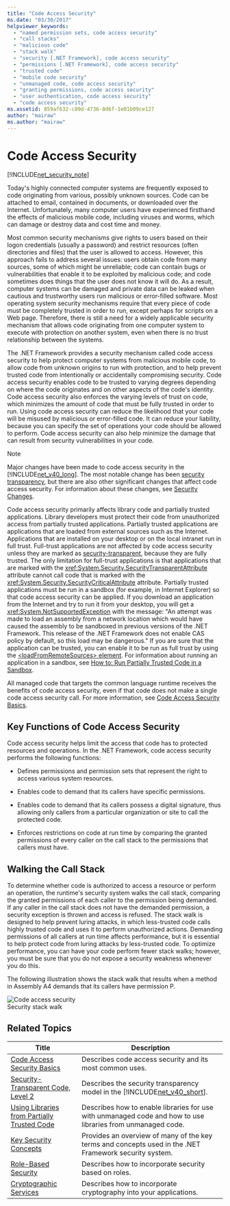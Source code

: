 ```yaml
---
title: "Code Access Security"
ms.date: "03/30/2017"
helpviewer_keywords: 
  - "named permission sets, code access security"
  - "call stacks"
  - "malicious code"
  - "stack walk"
  - "security [.NET Framework], code access security"
  - "permissions [.NET Framework], code access security"
  - "trusted code"
  - "mobile code security"
  - "unmanaged code, code access security"
  - "granting permissions, code access security"
  - "user authentication, code access security"
  - "code access security"
ms.assetid: 859af632-c80d-4736-8d6f-1e01b09ce127
author: "mairaw"
ms.author: "mairaw"
---
```

# Code Access Security
[!INCLUDE[net_security_note](../../../includes/net-security-note-md.md)]  

 Today's highly connected computer systems are frequently exposed to code originating from various, possibly unknown sources. Code can be attached to email, contained in documents, or downloaded over the Internet. Unfortunately, many computer users have experienced firsthand the effects of malicious mobile code, including viruses and worms, which can damage or destroy data and cost time and money.  

 Most common security mechanisms give rights to users based on their logon credentials (usually a password) and restrict resources (often directories and files) that the user is allowed to access. However, this approach fails to address several issues: users obtain code from many sources, some of which might be unreliable; code can contain bugs or vulnerabilities that enable it to be exploited by malicious code; and code sometimes does things that the user does not know it will do. As a result, computer systems can be damaged and private data can be leaked when cautious and trustworthy users run malicious or error-filled software. Most operating system security mechanisms require that every piece of code must be completely trusted in order to run, except perhaps for scripts on a Web page. Therefore, there is still a need for a widely applicable security mechanism that allows code originating from one computer system to execute with protection on another system, even when there is no trust relationship between the systems.  

 The .NET Framework provides a security mechanism called code access security to help protect computer systems from malicious mobile code, to allow code from unknown origins to run with protection, and to help prevent trusted code from intentionally or accidentally compromising security. Code access security enables code to be trusted to varying degrees depending on where the code originates and on other aspects of the code's identity. Code access security also enforces the varying levels of trust on code, which minimizes the amount of code that must be fully trusted in order to run. Using code access security can reduce the likelihood that your code will be misused by malicious or error-filled code. It can reduce your liability, because you can specify the set of operations your code should be allowed to perform. Code access security can also help minimize the damage that can result from security vulnerabilities in your code.  

> [!NOTE]
>  Major changes have been made to code access security in the [!INCLUDE[net_v40_long](../../../includes/net-v40-long-md.md)]. The most notable change has been [security transparency](../../../docs/framework/misc/security-transparent-code.md), but there are also other significant changes that affect code access security. For information about these changes, see [Security Changes](../../../docs/framework/security/security-changes.md).  

 Code access security primarily affects library code and partially trusted applications. Library developers must protect their code from unauthorized access from partially trusted applications. Partially trusted applications are applications that are loaded from external sources such as the Internet. Applications that are installed on your desktop or on the local intranet run in full trust. Full-trust applications are not affected by code access security unless they are marked as [security-transparent](../../../docs/framework/misc/security-transparent-code.md), because they are fully trusted. The only limitation for full-trust applications is that applications that are marked with the <xref:System.Security.SecurityTransparentAttribute> attribute cannot call code that is marked with the <xref:System.Security.SecurityCriticalAttribute> attribute. Partially trusted applications must be run in a sandbox (for example, in Internet Explorer) so that code access security can be applied. If you download an application from the Internet and try to run it from your desktop, you will get a <xref:System.NotSupportedException> with the message: "An attempt was made to load an assembly from a network location which would have caused the assembly to be sandboxed in previous versions of the .NET Framework. This release of the .NET Framework does not enable CAS policy by default, so this load may be dangerous." If you are sure that the application can be trusted, you can enable it to be run as full trust by using the [\<loadFromRemoteSources> element](../../../docs/framework/configure-apps/file-schema/runtime/loadfromremotesources-element.md). For information about running an application in a sandbox, see [How to: Run Partially Trusted Code in a Sandbox](../../../docs/framework/misc/how-to-run-partially-trusted-code-in-a-sandbox.md).  

 All managed code that targets the common language runtime receives the benefits of code access security, even if that code does not make a single code access security call. For more information, see [Code Access Security Basics](../../../docs/framework/misc/code-access-security-basics.md).  

<a name="key_functions"></a>   
## Key Functions of Code Access Security  
 Code access security helps limit the access that code has to protected resources and operations. In the .NET Framework, code access security performs the following functions:  

- Defines permissions and permission sets that represent the right to access various system resources.  

- Enables code to demand that its callers have specific permissions.  

- Enables code to demand that its callers possess a digital signature, thus allowing only callers from a particular organization or site to call the protected code.  

- Enforces restrictions on code at run time by comparing the granted permissions of every caller on the call stack to the permissions that callers must have.  

<a name="walking_the_call_stack"></a>   
## Walking the Call Stack  
 To determine whether code is authorized to access a resource or perform an operation, the runtime's security system walks the call stack, comparing the granted permissions of each caller to the permission being demanded. If any caller in the call stack does not have the demanded permission, a security exception is thrown and access is refused. The stack walk is designed to help prevent luring attacks, in which less-trusted code calls highly trusted code and uses it to perform unauthorized actions. Demanding permissions of all callers at run time affects performance, but it is essential to help protect code from luring attacks by less-trusted code. To optimize performance, you can have your code perform fewer stack walks; however, you must be sure that you do not expose a security weakness whenever you do this.  

 The following illustration shows the stack walk that results when a method in Assembly A4 demands that its callers have permission P.  

 ![Code access security](../../../docs/framework/misc/media/slide-10a.gif "slide_10a")  
Security stack walk  

<a name="related_topics"></a>   
## Related Topics  


|                                                           Title                                                            |                                                    Description                                                     |
|----------------------------------------------------------------------------------------------------------------------------|--------------------------------------------------------------------------------------------------------------------|
|                 [Code Access Security Basics](../../../docs/framework/misc/code-access-security-basics.md)                 |                              Describes code access security and its most common uses.                              |
|          [Security-Transparent Code, Level 2](../../../docs/framework/misc/security-transparent-code-level-2.md)           | Describes the security transparency model in the [!INCLUDE[net_v40_short](../../../includes/net-v40-short-md.md)]. |
| [Using Libraries from Partially Trusted Code](../../../docs/framework/misc/using-libraries-from-partially-trusted-code.md) |    Describes how to enable libraries for use with unmanaged code and how to use libraries from unmanaged code.     |
|                     [Key Security Concepts](../../../docs/standard/security/key-security-concepts.md)                      |       Provides an overview of many of the key terms and concepts used in the .NET Framework security system.       |
|                       [Role-Based Security](../../../docs/standard/security/role-based-security.md)                        |                               Describes how to incorporate security based on roles.                                |
|                    [Cryptographic Services](../../../docs/standard/security/cryptographic-services.md)                     |                         Describes how to incorporate cryptography into your applications.                          |

